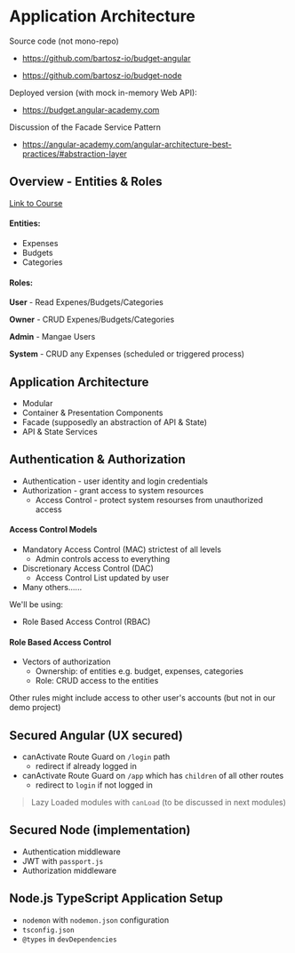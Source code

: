 # Application Architecture

Source code (not mono-repo)

- https://github.com/bartosz-io/budget-angular

- https://github.com/bartosz-io/budget-node

Deployed version (with mock in-memory Web API):

- https://budget.angular-academy.com

Discussion of the Facade Service Pattern

- https://angular-academy.com/angular-architecture-best-practices/#abstraction-layer

## Overview - Entities & Roles

[Link to Course](https://angular-academy.teachable.com/courses/751289/lectures/14910706)

#### Entities: 

- Expenses
- Budgets
- Categories

#### Roles: 

**User** - Read Expenes/Budgets/Categories

**Owner** - CRUD Expenes/Budgets/Categories

**Admin** - Mangae Users

**System** - CRUD any Expenses (scheduled or triggered process)

## Application Architecture

- Modular
- Container & Presentation Components
- Facade (supposedly an abstraction of API & State)
- API & State Services

## Authentication & Authorization

- Authentication - user identity and login credentials
- Authorization - grant access to system resources
    - Access Control - protect system resourses from unauthorized access

#### Access Control Models

- Mandatory Access Control (MAC) strictest of all levels
    - Admin controls access to everything
- Discretionary Access Control (DAC) 
    - Access Control List updated by user
- Many others......

We'll be using: 

- Role Based Access Control (RBAC)

#### Role Based Access Control 

- Vectors of authorization
    - Ownership: of entities e.g. budget, expenses, categories
    - Role: CRUD access to the entities

Other rules might include access to other user's accounts (but not in our demo project)

## Secured Angular (UX secured)

- canActivate Route Guard on `/login` path 
    - redirect if already logged in
- canActivate Route Guard on `/app` which has `children` of all other routes 
    - redirect to `login` if not logged in

> Lazy Loaded modules with `canLoad` (to be discussed in next modules) 

## Secured Node (implementation)

- Authentication middleware
- JWT with `passport.js`
- Authorization middleware

## Node.js TypeScript Application Setup

- `nodemon` with `nodemon.json` configuration 
- `tsconfig.json`
- `@types` in `devDependencies`




